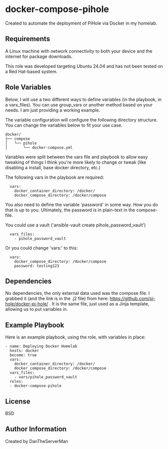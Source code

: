 docker-compose-pihole
=========

Created to automate the deployment of PiHole via Docker in my homelab.

Requirements
------------

A Linux machine with network connectivity to both your device and the internet for package downloads.

This role was developed targeting Ubuntu 24.04 and has not been tested on a Red Hat-based system.

Role Variables
--------------

Below, I will use a two different ways to define variables (in the playbook, in a vars_files). You can use group_vars or another method based on your needs. I am just providing a working example.

The variable configuration will configure the following directory structure. You can change the variables below to fit your use case. 

```
docker/
├── compose
│   └── pihole
│       └── docker-compose.yml
```
Variables were split between the vars file and playbook to allow easy tweaking of things I think you're more likely to change or tweak (like disabling a install, base docker directory, etc.)

The following vars in the playbook are required:
```
  vars:
    docker_container_directory: /docker/
    docker_compose_directory: /docker/compose
```
You also need to define the variable 'password' in some way. How you do that is up to you. Ultimately, the password is in plain-text in the compose-file.

You could use a vault ('ansible-vault create pihole_password_vault')
```
  vars_files:
    - pihole_password_vault 
```
Or you could change 'vars:' to this:
```
  vars:
    docker_compose_directory: /docker/compose
    password: testing123
```

Dependencies
------------

No dependencies, the only external data used was the compose file. I grabbed it (and the link is in the .j2 file) from here: https://github.com/pi-hole/docker-pi-hole/ . It is the same file, just used as a Jinja template, allowing us to put variables in.

Example Playbook
----------------

Here is an example playbook, using the role, with variables in place:
```
- name: Deploying Docker Homelab
  hosts: docker 
  become: true
  vars:
    docker_container_directory: /docker/
    docker_compose_directory: /docker/compose
  vars_files:
    - vars/pihole_password_vault 
  roles:
  - docker-compose-pihole
```
License
-------

BSD

Author Information
------------------

Created by DanTheServerMan